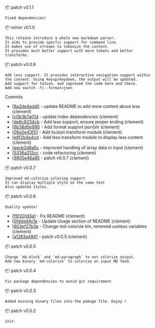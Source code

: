 :package: patch v0.1.1

```
Fixed dependencies!
```

:package: minor v0.1.0

```
This release introduce a whole new markdown parser.
It aims to provide specfic support for command line.
It makes use of streams to tokenize the content.
It provides much better support with more tokens and better transforms.
```

:package: patch v0.0.8

```
Add less support. It provides interactive navigation support within the content. Using keyup/keydown, the output will be updated.
Add support for toJson, and improved the code here and there.
Add new switch -f|--format=json
```

Commits

* [[6a2de4add0](https://github.com/maboiteaspam/md-stream-utils/commit/6a2de4add0) - update README to add more content about less (clement) 
* [[c0b3b7a01d](https://github.com/maboiteaspam/md-stream-utils/commit/c0b3b7a01d) - update index dependencies (clement) 
* [[de6c8234cb](https://github.com/maboiteaspam/md-stream-utils/commit/de6c8234cb) - Add less support, ensure proper ending (clement) 
* [[6b38d5e990](https://github.com/maboiteaspam/md-stream-utils/commit/6b38d5e990) - Add format support json|str (clement) 
* [[06e2e43f51](https://github.com/maboiteaspam/md-stream-utils/commit/06e2e43f51) - Add toJson transform module (clement) 
* [[e6f2b4e4cd](https://github.com/maboiteaspam/md-stream-utils/commit/e6f2b4e4cd) - Add less transform module to display less content (clement) 
* [[eecb2d6a5c](https://github.com/maboiteaspam/md-stream-utils/commit/eecb2d6a5c) - improved handling of array data in input (clement) 
* [[5336a312cc](https://github.com/maboiteaspam/md-stream-utils/commit/5336a312cc) - code refactoring (clement) 
* [[9905e46a85](https://github.com/maboiteaspam/md-stream-utils/commit/9905e46a85) - patch v0.0.7 (clement) 


:package: patch v0.0.7

```
Improved md-colorize coloring support
It can display multiple style on the same text
Also updated styles.
```

:package: patch v0.0.6

```
Quality update!
```

* [[f5f201d3a1](https://github.com/maboiteaspam/md-stream-utils/commit/f5f201d3a1) - Fix README (clement) 
* [[0fdded4c1e](https://github.com/maboiteaspam/md-stream-utils/commit/0fdded4c1e) - Update Usage section of README (clement) 
* [[603ef27b3e](https://github.com/maboiteaspam/md-stream-utils/commit/603ef27b3e) - Change md-colorize bin, removed useless variables (clement) 
* [[a1283a4841](https://github.com/maboiteaspam/md-stream-utils/commit/a1283a4841) - patch v0.0.5 (clement) 


:package: patch v0.0.5

```
Change `mb-block` and `md-paragraph` to not colorize output.
Add new binary `md-colorize` to colorize an input MD feed.
```

:package: patch v0.0.4

```
Fix package dependencies to avoid git requirement
```

:package: patch v0.0.3

```
Added missing binary files into the pakage file. Enjoy !
```

:package: patch v0.0.2

```
Init.
```

